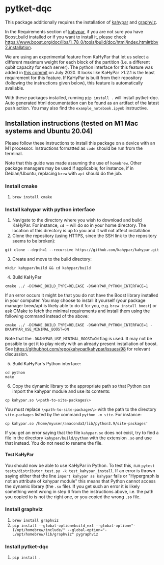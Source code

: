 # pytket-dqc

This package additionally requires the installation of
[kahypar](https://github.com/kahypar/kahypar) and 
[graphviz](https://graphviz.org/download/).

In the Requirements section of [kahypar](https://github.com/kahypar/kahypar), if you are not sure you have Boost.build installed or if you want to install it, please check https://www.boost.org/doc/libs/1_78_0/tools/build/doc/html/index.html#bbv2.installation.

We are using an experimental feature from KaHyPar that let us select a different maximum weight for each block of the partition (i.e. a different qubit capacity for each server). The python interface for this feature was added in [this commit](https://github.com/kahypar/kahypar/commit/ff8fdf06c4e50af2faecddb9c5b6f7553e232df2) on July 2020. It looks like KaHyPar >1.2.1 is the least requirement for this feature. If KaHyPar is built from their repository (following the instructions given below), this feature is automatically available.

With these packages installed,
running `pip install .` will install pytket-dqc. Auto generated html 
documentation can be found as an artifact of the latest push action. 
You may also find the `example_notebook.ipynb` instructive.

## Installation instructions (tested on M1 Mac systems and Ubuntu 20.04) 

Please follow these instructions to install this package on a device with an M1 processor.
Instructions formatted as `code` should be run from the terminal.

Note that this guide was made assuming the use of `homebrew`. Other package managers may be used if applicable; for instance, if in Debian/Ubuntu, replacing `brew` with `apt` should do the job.

### Install cmake

1. `brew install cmake`

### Install kahypar with python interface

1. Navigate to the directory where you wish to download and build KaHyPar. For instance, `cd ~` will do so in your home directory. The location of this directory is up to you and it will not affect installation.
2. Clone the repository (using HTTPS, since the SSH link to the repository seems to be broken):
  ```
  git clone --depth=1 --recursive https://github.com/kahypar/kahypar.git
  ```
3. Create and move to the build directory:
  ```
  mkdir kahypar/build && cd kahypar/build
  ```
4. Build KaHyPar
```
cmake ../ -DCMAKE_BUILD_TYPE=RELEASE -DKAHYPAR_PYTHON_INTERFACE=1
```
If an error occurs it might be that you do not have the Boost library installed in your computer. You may choose to install it yourself (your package manager brew/apt is likely able to do it for you, e.g. `brew install boost`) or ask CMake to fetch the minimal requirements and install them using the following command instead of the above:
```
cmake ../ -DCMAKE_BUILD_TYPE=RELEASE -DKAHYPAR_PYTHON_INTERFACE=1 -DKAHYPAR_USE_MINIMAL_BOOST=ON
```
Note that the `-DKAHYPAR_USE_MINIMAL_BOOST=ON` flag is used. It may not be possible to get it to play nicely with an already present installation of boost. See <https://githubhot.com/repo/kahypar/kahypar/issues/98> for relevant discussion.

5. Build KaHyPar's Python interface:
```
cd python
make
```
6. Copy the dynamic library to the appropriate path so that Python can import the kahypar module and use its contents:
```
cp kahypar.so \<path-to-site-packages\>
```
You must replace `\<path-to-site-packages\>` with the path to the directory `site-packages` listed by the command `python -m site`. For instance:
```
cp kahypar.so /home/myuser/anaconda3/lib/python3.9/site-packages'
```
If you get an error saying that the file `kahypar.so` does not exist, try to find a file in the directory `kahypar/build/python` with the extension `.so` and use that instead. You do not need to rename the file.

#### Test KaHyPar

You should now be able to use KaHyPar in Python. To test this, run `pytest tests/distributor_test.py -k test_kahypar_install`. If an error is thrown saying either that the line `import kahypar as kahypar` fails or "Hypergraph is not an attribute of kahypar module" this means that Python cannot access the dynamic library (the `.so` file). If you get such an error it is likely something went wrong in step 6 from the instructions above, i.e. the path you copied to is not the right one, or you copied the wrong `.so` file.


### Install graphviz

1. `brew install graphviz`
2. `pip install --global-option=build_ext --global-option="-I/opt/homebrew/include/" --global-option="-L/opt/homebrew/lib/graphviz" pygraphviz`

### Install pytket-dqc

1. `pip install .`
